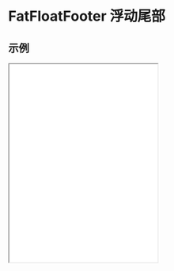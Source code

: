 # FatFloatFooter 浮动尾部

## 示例

<iframe class="demo-frame" style="height: 400px" src="./float-footer.demo.html" />

::: details 查看代码

<<< @/fat-layout/FloatFooter.vue

:::

<br>
<br>
<br>

## API

| 属性                                 | 描述                                                  | 默认值 |
| ------------------------------------ | ----------------------------------------------------- | ------ |
| `useWakeadminHeaderIfNeed?: boolean` | 在微前端环境是否直接使用基座提供的 `wkc-float-footer` | true   |
